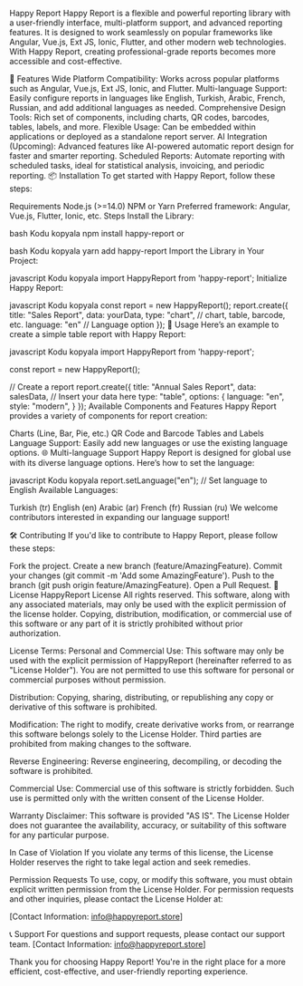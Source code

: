Happy Report
Happy Report is a flexible and powerful reporting library with a user-friendly interface, multi-platform support, and advanced reporting features. It is designed to work seamlessly on popular frameworks like Angular, Vue.js, Ext JS, Ionic, Flutter, and other modern web technologies. With Happy Report, creating professional-grade reports becomes more accessible and cost-effective.

🚀 Features
Wide Platform Compatibility: Works across popular platforms such as Angular, Vue.js, Ext JS, Ionic, and Flutter.
Multi-language Support: Easily configure reports in languages like English, Turkish, Arabic, French, Russian, and add additional languages as needed.
Comprehensive Design Tools: Rich set of components, including charts, QR codes, barcodes, tables, labels, and more.
Flexible Usage: Can be embedded within applications or deployed as a standalone report server.
AI Integration (Upcoming): Advanced features like AI-powered automatic report design for faster and smarter reporting.
Scheduled Reports: Automate reporting with scheduled tasks, ideal for statistical analysis, invoicing, and periodic reporting.
📦 Installation
To get started with Happy Report, follow these steps:

Requirements
Node.js (>=14.0)
NPM or Yarn
Preferred framework: Angular, Vue.js, Flutter, Ionic, etc.
Steps
Install the Library:

bash
Kodu kopyala
npm install happy-report
or

bash
Kodu kopyala
yarn add happy-report
Import the Library in Your Project:

javascript
Kodu kopyala
import HappyReport from 'happy-report';
Initialize Happy Report:

javascript
Kodu kopyala
const report = new HappyReport();
report.create({
    title: "Sales Report",
    data: yourData,
    type: "chart", // chart, table, barcode, etc.
    language: "en" // Language option
});
📘 Usage
Here’s an example to create a simple table report with Happy Report:

javascript
Kodu kopyala
import HappyReport from 'happy-report';

const report = new HappyReport();

// Create a report
report.create({
   title: "Annual Sales Report",
   data: salesData, // Insert your data here
   type: "table",
   options: {
      language: "en",
      style: "modern",
   }
});
Available Components and Features
Happy Report provides a variety of components for report creation:

Charts (Line, Bar, Pie, etc.)
QR Code and Barcode
Tables and Labels
Language Support: Easily add new languages or use the existing language options.
🌐 Multi-language Support
Happy Report is designed for global use with its diverse language options. Here’s how to set the language:

javascript
Kodu kopyala
report.setLanguage("en"); // Set language to English
Available Languages:

Turkish (tr)
English (en)
Arabic (ar)
French (fr)
Russian (ru)
We welcome contributors interested in expanding our language support!

🛠 Contributing
If you'd like to contribute to Happy Report, please follow these steps:

Fork the project.
Create a new branch (feature/AmazingFeature).
Commit your changes (git commit -m 'Add some AmazingFeature').
Push to the branch (git push origin feature/AmazingFeature).
Open a Pull Request.
📄 License
HappyReport License All rights reserved. This software, along with any associated materials, may only be used with the explicit permission of the license holder. Copying, distribution, modification, or commercial use of this software or any part of it is strictly prohibited without prior authorization.

License Terms: Personal and Commercial Use: This software may only be used with the explicit permission of HappyReport (hereinafter referred to as "License Holder"). You are not permitted to use this software for personal or commercial purposes without permission.

Distribution: Copying, sharing, distributing, or republishing any copy or derivative of this software is prohibited.

Modification: The right to modify, create derivative works from, or rearrange this software belongs solely to the License Holder. Third parties are prohibited from making changes to the software.

Reverse Engineering: Reverse engineering, decompiling, or decoding the software is prohibited.

Commercial Use: Commercial use of this software is strictly forbidden. Such use is permitted only with the written consent of the License Holder.

Warranty Disclaimer: This software is provided "AS IS". The License Holder does not guarantee the availability, accuracy, or suitability of this software for any particular purpose.

In Case of Violation If you violate any terms of this license, the License Holder reserves the right to take legal action and seek remedies.

Permission Requests To use, copy, or modify this software, you must obtain explicit written permission from the License Holder. For permission requests and other inquiries, please contact the License Holder at:

[Contact Information: info@happyreport.store]

📞 Support
For questions and support requests, please contact our support team.
[Contact Information: info@happyreport.store]

Thank you for choosing Happy Report! You're in the right place for a more efficient, cost-effective, and user-friendly reporting experience.
